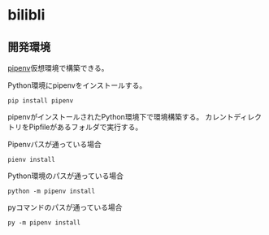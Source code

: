 # bilibli


## 開発環境

[pipenv](https://pipenv-ja.readthedocs.io/ja/translate-ja/)仮想環境で構築できる。

Python環境にpipenvをインストールする。

```
pip install pipenv
```

pipenvがインストールされたPython環境下で環境構築する。
カレントディレクトリをPipfileがあるフォルダで実行する。

Pipenvパスが通っている場合
```
pienv install
```

Python環境のパスが通っている場合
```
python -m pipenv install
```

pyコマンドのパスが通っている場合
```
py -m pipenv install
```
